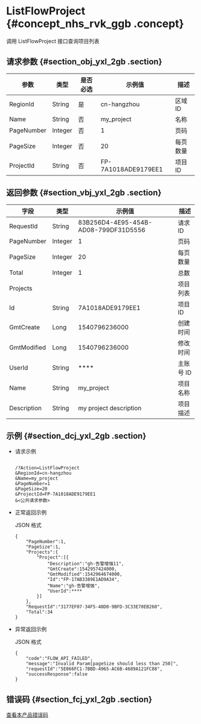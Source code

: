 # ListFlowProject {#concept_nhs_rvk_ggb .concept}

调用 ListFlowProject 接口查询项目列表

## 请求参数 {#section_obj_yxl_2gb .section}

|参数|类型|是否必选|示例值|描述|
|--|--|----|---|--|
|RegionId|String|是|cn-hangzhou|区域 ID|
|Name|String|否|my\_project|名称|
|PageNumber|Integer|否|1|页码|
|PageSize|Integer|否|20|每页数量|
|ProjectId|String|否|FP-7A1018ADE9179EE1|项目 ID|

## 返回参数 {#section_vbj_yxl_2gb .section}

|字段|类型|示例值|描述|
|--|--|---|--|
|RequestId|String|83B256D4-4E95-454B-AD08-799DF31D5556|请求 ID|
|PageNumber|Integer|1|页码|
|PageSize|Integer|20|每页数量|
|Total|Integer|1|总数|
|Projects| | |项目列表|
|Id|String|7A1018ADE9179EE1|项目 ID|
|GmtCreate|Long|1540796236000|创建时间|
|GmtModified|Long|1540796236000|修改时间|
|UserId|String|\*\*\*\*|主账号 ID|
|Name|String|my\_project|项目名称|
|Description|String|my project description|项目描述|

## 示例 {#section_dcj_yxl_2gb .section}

-   请求示例

    ```
    
    /?Action=ListFlowProject
    &RegionId=cn-hangzhou
    &Name=my_project
    &PageNumber=1
    &PageSize=20
    &ProjectId=FP-7A1018ADE9179EE1
    &<公共请求参数>
    ```

-   正常返回示例

    JSON 格式

    ```
    {
    	"PageNumber":1,
    	"PageSize":1,
    	"Projects":{
    		"Project":[{
    			"Description":"gh-告警增强11",
    			"GmtCreate":1542957424000,
    			"GmtModified":1542964674000,
    			"Id":"FP-17AB3389E1AD9A34",
    			"Name":"gh-告警增强",
    			"UserId":****
    		}]
    	},
    	"RequestId":"3177EF07-34F5-48D0-9BFD-3C33E70EB260",
    	"Total":34
    }
    ```

-   异常返回示例

    JSON 格式

    ```
    {
    	"code":"FLOW_API_FAILED",
    	"message":"Invalid Param[pageSize should less than 250]",
    	"requestId":"5E866FC1-7BBD-4965-AC6B-4689A121FC88",
    	"successResponse":false
    }
    ```


## 错误码 {#section_fcj_yxl_2gb .section}

[查看本产品错误码](https://error-center.alibabacloud.com/status/product/Emr)

